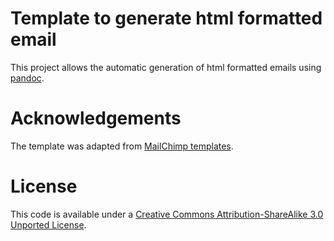 # Template to generate html formatted email

This project allows the automatic generation of html formatted emails using [pandoc](http://pandoc.org).


# Acknowledgements

The template was adapted from [MailChimp templates](https://github.com/mailchimp/email-blueprints).


# License

This code is available under a [Creative Commons Attribution-ShareAlike 3.0 Unported License](https://creativecommons.org/licenses/by-sa/3.0/).
